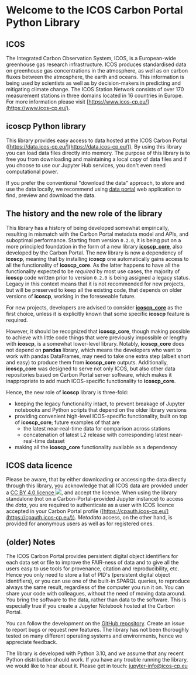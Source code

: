 # Welcome to the ICOS Carbon Portal Python Library 

## ICOS

The Integrated Carbon Observation System, ICOS, is a European-wide greenhouse gas research infrastructure. ICOS produces standardised data on greenhouse gas concentrations in the atmosphere, as well as on carbon fluxes between the atmosphere, the earth and oceans. This information is being used by scientists as well as by decision-makers in predicting and mitigating climate change. The ICOS Station Network consists of over 170 measurement stations in three domains located in 16 countries in Europe. For more information please visit [https://www.icos-cp.eu/](https://www.icos-cp.eu/).


## icoscp Python library
This library provides easy access to data hosted at the ICOS Carbon Portal ([https://data.icos-cp.eu/](https://data.icos-cp.eu/)). By using this library you can load data files directly into memory. The purpose of this library is to free you from downloading and maintaining a local copy of data files and if you choose to use our Jupyter Hub services, you don't even need computational power.

If you prefer the conventional "download the data" approach, to store and use the data locally, we recommend using [data portal](https://data.icos-cp.eu/) web application to find, preview and download the data.

## The history and the new role of the library
This library has a history of being developed somewhat empirically, resulting in mismatch with the Carbon Portal metadata model and APIs, and suboptimal performance. Starting from version `0.2.0`, it is being put on a more principled foundation in the form of a new library **[icoscp_core](https://pypi.org/project/icoscp_core/)**, also developed by the Carbon Portal. The new library is now a dependency of **icoscp**, meaning that by installing **icoscp** one automatically gains access to all the functionality of **icoscp_core**. As the latter happens to have all the functionality expected to be *required* by most use cases, the majority of **icoscp** code written prior to version `0.2.0` is being assigned a legacy status. Legacy in this context means that it is not recommended for new projects, but will be preserved to keep all the existing code, that depends on older versions of **icoscp**, working in the foreseeable future.

For new projects, developers are advised to consider
**[icoscp_core](https://pypi.org/project/icoscp_core/)** as the first choice, unless it is explicitly known that some specific **icoscp** feature is required.

However, it should be recognized that **icoscp_core**, though making possible to achieve with little code things that were previously impossible or lengthy with **icoscp**, is a somewhat lower-level library. Notably, **icoscp_core** does not depend on **pandas** library, which means the developers who want to work with pandas DataFrames, may need to take one extra step (albeit short and easy) to produce them from **icoscp_core** outputs. Additionally, **icoscp_core** was designed to serve not only ICOS, but also other data repositories based on Carbon Portal server software, which makes it inappropriate to add much ICOS-specific functionality to **icoscp_core**.

Hence, the new role of **icoscp** library is three-fold:

- keeping the legacy functionality intact, to prevent breakage of Jupyter notebooks and Python scripts that depend on the older library versions
- providing convenient high-level ICOS-specific functionality, built on top of **icoscp_core**; future examples of that are
  * the latest near-real-time data for comparison across stations
  * concatenation of latest L2 release with corresponding latest near-real-time dataset
- making all the **icoscp_core** functionality available as a dependency

## ICOS data licence
Please be aware, that by either downloading or accessing the data directly through this library, you acknowledge that all ICOS data are provided under a <a href="https://data.icos-cp.eu/licence" target="_blank">CC BY 4.0 licence <img src="https://www.icos-cp.eu/sites/default/files/inline-images/creativecommons.png"></a>, and accept the licence. When using the library standalone (not on a Carbon-Portal-provided Jupyter instance) to access the *data*, you are required to authenticate as a user with ICOS licence accepted in your Carbon Portal profile ([https://cpauth.icos-cp.eu/](https://cpauth.icos-cp.eu/)). *Metadata* access, on the other hand, is provided for anonymous users as well as for registered ones.


## (older) Notes

The ICOS Carbon Portal provides persistent digital object identifiers for each data set or file to improve the FAIR-ness of data and to give all the users easy to use tools for provenance, citation and reproducibility, etc. Hence you only need to store a list of PID's (persistent digital object identifiers), or you can use one of the built-in SPARQL queries, to reproduce always the same result, regardless of the computer you run it on. You can share your code with colleagues, without the need of moving data around. You bring the software to the data, rather than data to the software. This is especially true if you create a Jupyter Notebook hosted at the Carbon Portal.

You can follow the development on the [GitHub repository](https://github.com/ICOS-Carbon-Portal/pylib). Create an issue to report bugs or request new features. The library has not been thoroughly tested on many different operating systems and environments, hence we appreciate feedback.

The library is developed with  Python 3.10, and we assume that any
recent Python distribution should work. If you have any trouble running the library, we would like to hear about it. Please get in touch: jupyter-info@icos-cp.eu
